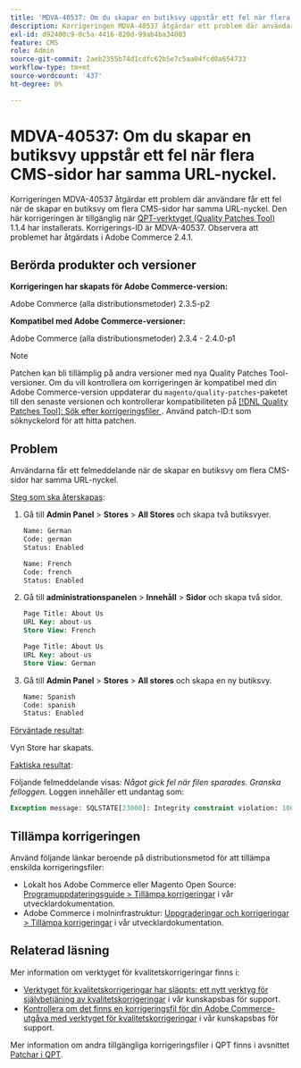 ```yaml
---
title: 'MDVA-40537: Om du skapar en butiksvy uppstår ett fel när flera CMS-sidor har samma URL-nyckel.'
description: Korrigeringen MDVA-40537 åtgärdar ett problem där användare får ett fel när de skapar en butiksvy om flera CMS-sidor har samma URL-nyckel. Den här korrigeringen är tillgänglig när [QPT-verktyget (Quality Patches Tool)](https://experienceleague.adobe.com/en/docs/commerce-operations/upgrade-guide/patches/overview) 1.1.4 är installerat. Korrigerings-ID är MDVA-40537. Observera att problemet har åtgärdats i Adobe Commerce 2.4.1.
exl-id: d92400c9-0c5a-4416-820d-99ab4ba34003
feature: CMS
role: Admin
source-git-commit: 2aeb2355b74d1cdfc62b5e7c5aa04fcd0a654733
workflow-type: tm+mt
source-wordcount: '437'
ht-degree: 0%

---
```


# MDVA-40537: Om du skapar en butiksvy uppstår ett fel när flera CMS-sidor har samma URL-nyckel.

Korrigeringen MDVA-40537 åtgärdar ett problem där användare får ett fel när de skapar en butiksvy om flera CMS-sidor har samma URL-nyckel. Den här korrigeringen är tillgänglig när [QPT-verktyget (Quality Patches Tool)](https://experienceleague.adobe.com/en/docs/commerce-operations/upgrade-guide/patches/overview) 1.1.4 har installerats. Korrigerings-ID är MDVA-40537. Observera att problemet har åtgärdats i Adobe Commerce 2.4.1.

## Berörda produkter och versioner

**Korrigeringen har skapats för Adobe Commerce-version:**

Adobe Commerce (alla distributionsmetoder) 2.3.5-p2

**Kompatibel med Adobe Commerce-versioner:**

Adobe Commerce (alla distributionsmetoder) 2.3.4 - 2.4.0-p1

>[!NOTE]
>
>Patchen kan bli tillämplig på andra versioner med nya Quality Patches Tool-versioner. Om du vill kontrollera om korrigeringen är kompatibel med din Adobe Commerce-version uppdaterar du `magento/quality-patches`-paketet till den senaste versionen och kontrollerar kompatibiliteten på [[!DNL Quality Patches Tool]: Sök efter korrigeringsfiler ](https://experienceleague.adobe.com/tools/commerce-quality-patches/index.html). Använd patch-ID:t som söknyckelord för att hitta patchen.


## Problem

Användarna får ett felmeddelande när de skapar en butiksvy om flera CMS-sidor har samma URL-nyckel.

<u>Steg som ska återskapas</u>:

1. Gå till **Admin Panel** > **Stores** > **All Stores** och skapa två butiksvyer.

   ```sql
   Name: German
   Code: german
   Status: Enabled
   ```

   ```sql
   Name: French
   Code: french
   Status: Enabled
   ```

1. Gå till **administrationspanelen** > **Innehåll** > **Sidor** och skapa två sidor.

   ```sql
   Page Title: About Us
   URL Key: about-us
   Store View: French
   ```

   ```sql
   Page Title: About Us
   URL Key: about-us
   Store View: German
   ```

1. Gå till **Admin Panel** > **Stores** > **All stores** och skapa en ny butiksvy.

   ```sql
   Name: Spanish
   Code: spanish
   Status: Enabled
   ```

<u>Förväntade resultat</u>:

Vyn Store har skapats.

<u>Faktiska resultat</u>:

Följande felmeddelande visas: *Något gick fel när filen sparades. Granska felloggen.* Loggen innehåller ett undantag som:

```sql
Exception message: SQLSTATE[23000]: Integrity constraint violation: 1062 Duplicate entry 'about-us-4' for key 'URL_REWRITE_REQUEST_PATH_STORE_ID', query was: INSERT  INTO }}url_rewrite{{ (}}redirect_type{{,}}is_autogenerated{{,}}metadata{{,}}description{{,}}store_id{{,}}entity_type{{,}}entity_id{{,}}request_path{{,}}target_path{{) VALUES (?, ?, ?, ?, ?, ?, ?, ?, ?), (?, ?, ?, ?, ?, ?, ?, ?, ?), (?, ?, ?, ?, ?, ?, ?, ?, ?), (?, ?, ?, ?, ?, ?, ?, ?, ?), (?, ?, ?, ?, ?, ?, ?, ?, ?), (?, ?, ?, ?, ?, ?, ?, ?, ?)
```

## Tillämpa korrigeringen

Använd följande länkar beroende på distributionsmetod för att tillämpa enskilda korrigeringsfiler:

* Lokalt hos Adobe Commerce eller Magento Open Source: [Programuppdateringsguide > Tillämpa korrigeringar](https://experienceleague.adobe.com/en/docs/commerce-operations/tools/quality-patches-tool/usage) i vår utvecklardokumentation.
* Adobe Commerce i molninfrastruktur: [Uppgraderingar och korrigeringar > Tillämpa korrigeringar](https://experienceleague.adobe.com/en/docs/commerce-cloud-service/user-guide/develop/upgrade/apply-patches) i vår utvecklardokumentation.

## Relaterad läsning

Mer information om verktyget för kvalitetskorrigeringar finns i:

* [Verktyget för kvalitetskorrigeringar har släppts: ett nytt verktyg för självbetjäning av kvalitetskorrigeringar](/help/announcements/adobe-commerce-announcements/magento-quality-patches-released-new-tool-to-self-serve-quality-patches.md) i vår kunskapsbas för support.
* [Kontrollera om det finns en korrigeringsfil för din Adobe Commerce-utgåva med verktyget för kvalitetskorrigeringar](/help/support-tools/patches-available-in-qpt-tool/check-patch-for-magento-issue-with-magento-quality-patches.md) i vår kunskapsbas för support.

Mer information om andra tillgängliga korrigeringsfiler i QPT finns i avsnittet [Patchar i QPT](https://support.magento.com/hc/en-us/sections/360010506631-Patches-available-in-QPT-tool-).
